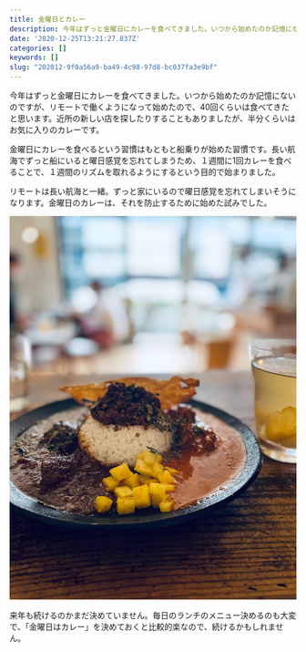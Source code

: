 ```yaml
---
title: 金曜日とカレー
description: 今年はずっと金曜日にカレーを食べてきました。いつから始めたのか記憶にないのですが、リモートで働くようになって始めたので、40回くらいは食べてきたと思います。近所の新しい店を探したりすることもありましたが、半分くらいはお気に入りのカレーです。
date: '2020-12-25T13:21:27.837Z'
categories: []
keywords: []
slug: "202012-9f0a56a9-ba49-4c98-97d8-bc037fa3e9bf"
---
```

今年はずっと金曜日にカレーを食べてきました。いつから始めたのか記憶にないのですが、リモートで働くようになって始めたので、40回くらいは食べてきたと思います。近所の新しい店を探したりすることもありましたが、半分くらいはお気に入りのカレーです。

金曜日にカレーを食べるという習慣はもともと船乗りが始めた習慣です。長い航海でずっと船にいると曜日感覚を忘れてしまうため、１週間に1回カレーを食べることで、１週間のリズムを取れるようにするという目的で始まりました。

リモートは長い航海と一緒。ずっと家にいるので曜日感覚を忘れてしまいそうになります。金曜日のカレーは、それを防止するために始めた試みでした。

![](1__TtAg1NjJPCl6cdv61PjS1w.jpeg)

来年も続けるのかまだ決めていません。毎日のランチのメニュー決めるのも大変で、「金曜日はカレー」を決めておくと比較的楽なので、続けるかもしれません。